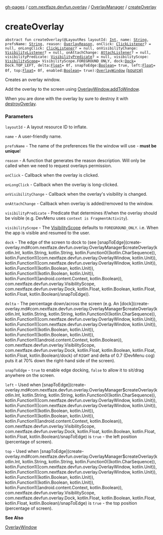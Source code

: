 [gh-pages](../../index.md) / [com.nextfaze.devfun.overlay](../index.md) / [OverlayManager](index.md) / [createOverlay](./create-overlay.md)

# createOverlay

`abstract fun createOverlay(@LayoutRes layoutId: `[`Int`](https://kotlinlang.org/api/latest/jvm/stdlib/kotlin/-int/index.html)`, name: `[`String`](https://kotlinlang.org/api/latest/jvm/stdlib/kotlin/-string/index.html)`, prefsName: `[`String`](https://kotlinlang.org/api/latest/jvm/stdlib/kotlin/-string/index.html)`, reason: `[`OverlayReason`](../-overlay-reason.md)`, onClick: `[`ClickListener`](../-click-listener.md)`? = null, onLongClick: `[`ClickListener`](../-click-listener.md)`? = null, onVisibilityChange: `[`VisibilityListener`](../-visibility-listener.md)`? = null, onAttachChange: `[`AttachListener`](../-attach-listener.md)`? = null, visibilityPredicate: `[`VisibilityPredicate`](../-visibility-predicate.md)`? = null, visibilityScope: `[`VisibilityScope`](../-visibility-scope/index.md)` = VisibilityScope.FOREGROUND_ONLY, dock: `[`Dock`](../-dock/index.md)` = Dock.TOP_LEFT, delta: `[`Float`](https://kotlinlang.org/api/latest/jvm/stdlib/kotlin/-float/index.html)` = 0f, snapToEdge: `[`Boolean`](https://kotlinlang.org/api/latest/jvm/stdlib/kotlin/-boolean/index.html)` = true, left: `[`Float`](https://kotlinlang.org/api/latest/jvm/stdlib/kotlin/-float/index.html)` = 0f, top: `[`Float`](https://kotlinlang.org/api/latest/jvm/stdlib/kotlin/-float/index.html)` = 0f, enabled: `[`Boolean`](https://kotlinlang.org/api/latest/jvm/stdlib/kotlin/-boolean/index.html)` = true): `[`OverlayWindow`](../-overlay-window/index.md) [(source)](https://github.com/NextFaze/dev-fun/tree/master/devfun/src/main/java/com/nextfaze/devfun/overlay/Overlays.kt#L59)

Creates an overlay window.

Add the overlay to the screen using [OverlayWindow.addToWindow](../-overlay-window/add-to-window.md).

When you are done with the overlay by sure to destroy it with [destroyOverlay](destroy-overlay.md).

### Parameters

`layoutId` - A layout resource ID to inflate.

`name` - A user-friendly name.

`prefsName` - The name of the preferences file the window will use - **must be unique**!

`reason` - A function that generates the reason description. Will only be called when we need to request overlays permission.

`onClick` - Callback when the overlay is clicked.

`onLongClick` - Callback when the overlay is long-clicked.

`onVisibilityChange` - Callback when the overlay's visibility is changed.

`onAttachChange` - Callback when overlay is added/removed to the window.

`visibilityPredicate` - Predicate that determines if/when the overlay should be visible (e.g. DevMenu uses `context is FragmentActivity`).

`visibilityScope` - The [VisibilityScope](../-visibility-scope/index.md) defaults to `FOREGROUND_ONLY`. i.e. When the app is visible and resumed to the user.

`dock` - The edge of the screen to dock to (see [snapToEdge](create-overlay.md#com.nextfaze.devfun.overlay.OverlayManager$createOverlay(kotlin.Int, kotlin.String, kotlin.String, kotlin.Function0((kotlin.CharSequence)), kotlin.Function1((com.nextfaze.devfun.overlay.OverlayWindow, kotlin.Unit)), kotlin.Function1((com.nextfaze.devfun.overlay.OverlayWindow, kotlin.Unit)), kotlin.Function1((kotlin.Boolean, kotlin.Unit)), kotlin.Function1((kotlin.Boolean, kotlin.Unit)), kotlin.Function1((android.content.Context, kotlin.Boolean)), com.nextfaze.devfun.overlay.VisibilityScope, com.nextfaze.devfun.overlay.Dock, kotlin.Float, kotlin.Boolean, kotlin.Float, kotlin.Float, kotlin.Boolean)/snapToEdge)).

`delta` - The percentage down/across the screen (e.g. An [dock](create-overlay.md#com.nextfaze.devfun.overlay.OverlayManager$createOverlay(kotlin.Int, kotlin.String, kotlin.String, kotlin.Function0((kotlin.CharSequence)), kotlin.Function1((com.nextfaze.devfun.overlay.OverlayWindow, kotlin.Unit)), kotlin.Function1((com.nextfaze.devfun.overlay.OverlayWindow, kotlin.Unit)), kotlin.Function1((kotlin.Boolean, kotlin.Unit)), kotlin.Function1((kotlin.Boolean, kotlin.Unit)), kotlin.Function1((android.content.Context, kotlin.Boolean)), com.nextfaze.devfun.overlay.VisibilityScope, com.nextfaze.devfun.overlay.Dock, kotlin.Float, kotlin.Boolean, kotlin.Float, kotlin.Float, kotlin.Boolean)/dock) of `RIGHT` and delta of 0.7 (DevMenu cog) puts it at 70% down the right-hand side of the screen).

`snapToEdge` - `true` to enable edge docking, `false` to allow it to sit/drag anywhere on the screen.

`left` - Used when [snapToEdge](create-overlay.md#com.nextfaze.devfun.overlay.OverlayManager$createOverlay(kotlin.Int, kotlin.String, kotlin.String, kotlin.Function0((kotlin.CharSequence)), kotlin.Function1((com.nextfaze.devfun.overlay.OverlayWindow, kotlin.Unit)), kotlin.Function1((com.nextfaze.devfun.overlay.OverlayWindow, kotlin.Unit)), kotlin.Function1((kotlin.Boolean, kotlin.Unit)), kotlin.Function1((kotlin.Boolean, kotlin.Unit)), kotlin.Function1((android.content.Context, kotlin.Boolean)), com.nextfaze.devfun.overlay.VisibilityScope, com.nextfaze.devfun.overlay.Dock, kotlin.Float, kotlin.Boolean, kotlin.Float, kotlin.Float, kotlin.Boolean)/snapToEdge) is `true` - the left position (percentage of screen).

`top` - Used when [snapToEdge](create-overlay.md#com.nextfaze.devfun.overlay.OverlayManager$createOverlay(kotlin.Int, kotlin.String, kotlin.String, kotlin.Function0((kotlin.CharSequence)), kotlin.Function1((com.nextfaze.devfun.overlay.OverlayWindow, kotlin.Unit)), kotlin.Function1((com.nextfaze.devfun.overlay.OverlayWindow, kotlin.Unit)), kotlin.Function1((kotlin.Boolean, kotlin.Unit)), kotlin.Function1((kotlin.Boolean, kotlin.Unit)), kotlin.Function1((android.content.Context, kotlin.Boolean)), com.nextfaze.devfun.overlay.VisibilityScope, com.nextfaze.devfun.overlay.Dock, kotlin.Float, kotlin.Boolean, kotlin.Float, kotlin.Float, kotlin.Boolean)/snapToEdge) is `true` - the top position (percentage of screen).

**See Also**

[OverlayWindow](../-overlay-window/index.md)

